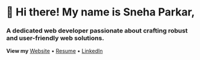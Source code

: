 #  👋  Hi there! My name is Sneha Parkar, 

### A dedicated web developer passionate about crafting robust and user-friendly web solutions. 

<strong> View my</strong> [Website](https://snehaparkar.in) &bull; [Resume](https://github.com/SnehaParkar/SnehaParkar.github.io/blob/master/SnehaParkarResume.pdf) &bull; [LinkedIn](https://www.linkedin.com/in/snehaparkar/)



<!-- 
//////////////////////////////////////////////////////////
//////////////////////////////////////////////////////////
------------------------PROJECTS-------------------------
------------------------PROJECTS-------------------------
//////////////////////////////////////////////////////////
////////////////////////////////////////////////////////// -->
<!--
**SnehaParkar/SnehaParkar** is a ✨ _special_ ✨ repository because its `README.md` (this file) appears on your GitHub profile.

Here are some ideas to get you started:

- 🔭 I’m currently working on ...
- 🌱 I’m currently learning ...
- 👯 I’m looking to collaborate on ...
- 🤔 I’m looking for help with ...
- 💬 Ask me about ...
- 📫 How to reach me: ...
- 😄 Pronouns: ...
- ⚡ Fun fact: ...
-->
